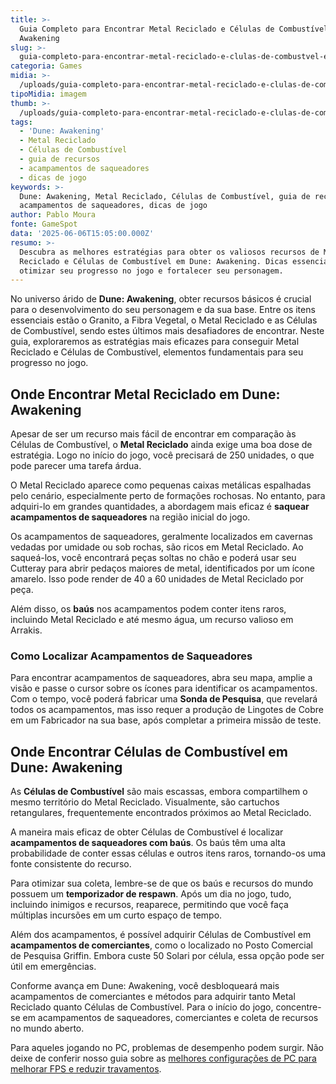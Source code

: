 ```yaml
---
title: >-
  Guia Completo para Encontrar Metal Reciclado e Células de Combustível em Dune:
  Awakening
slug: >-
  guia-completo-para-encontrar-metal-reciclado-e-clulas-de-combustvel-em-dune-awakening
categoria: Games
midia: >-
  /uploads/guia-completo-para-encontrar-metal-reciclado-e-clulas-de-combustvel-em-dune-awakening-thumb.jpg
tipoMidia: imagem
thumb: >-
  /uploads/guia-completo-para-encontrar-metal-reciclado-e-clulas-de-combustvel-em-dune-awakening-thumb.jpg
tags:
  - 'Dune: Awakening'
  - Metal Reciclado
  - Células de Combustível
  - guia de recursos
  - acampamentos de saqueadores
  - dicas de jogo
keywords: >-
  Dune: Awakening, Metal Reciclado, Células de Combustível, guia de recursos,
  acampamentos de saqueadores, dicas de jogo
author: Pablo Moura
fonte: GameSpot
data: '2025-06-06T15:05:00.000Z'
resumo: >-
  Descubra as melhores estratégias para obter os valiosos recursos de Metal
  Reciclado e Células de Combustível em Dune: Awakening. Dicas essenciais para
  otimizar seu progresso no jogo e fortalecer seu personagem.
---
```


No universo árido de **Dune: Awakening**, obter recursos básicos é crucial para o desenvolvimento do seu personagem e da sua base. Entre os itens essenciais estão o Granito, a Fibra Vegetal, o Metal Reciclado e as Células de Combustível, sendo estes últimos mais desafiadores de encontrar. Neste guia, exploraremos as estratégias mais eficazes para conseguir Metal Reciclado e Células de Combustível, elementos fundamentais para seu progresso no jogo.

## Onde Encontrar Metal Reciclado em Dune: Awakening

Apesar de ser um recurso mais fácil de encontrar em comparação às Células de Combustível, o **Metal Reciclado** ainda exige uma boa dose de estratégia. Logo no início do jogo, você precisará de 250 unidades, o que pode parecer uma tarefa árdua.

O Metal Reciclado aparece como pequenas caixas metálicas espalhadas pelo cenário, especialmente perto de formações rochosas. No entanto, para adquiri-lo em grandes quantidades, a abordagem mais eficaz é **saquear acampamentos de saqueadores** na região inicial do jogo.

Os acampamentos de saqueadores, geralmente localizados em cavernas vedadas por umidade ou sob rochas, são ricos em Metal Reciclado. Ao saqueá-los, você encontrará peças soltas no chão e poderá usar seu Cutteray para abrir pedaços maiores de metal, identificados por um ícone amarelo. Isso pode render de 40 a 60 unidades de Metal Reciclado por peça. 

Além disso, os **baús** nos acampamentos podem conter itens raros, incluindo Metal Reciclado e até mesmo água, um recurso valioso em Arrakis.

### Como Localizar Acampamentos de Saqueadores

Para encontrar acampamentos de saqueadores, abra seu mapa, amplie a visão e passe o cursor sobre os ícones para identificar os acampamentos. Com o tempo, você poderá fabricar uma **Sonda de Pesquisa**, que revelará todos os acampamentos, mas isso requer a produção de Lingotes de Cobre em um Fabricador na sua base, após completar a primeira missão de teste.

## Onde Encontrar Células de Combustível em Dune: Awakening

As **Células de Combustível** são mais escassas, embora compartilhem o mesmo território do Metal Reciclado. Visualmente, são cartuchos retangulares, frequentemente encontrados próximos ao Metal Reciclado.

A maneira mais eficaz de obter Células de Combustível é localizar **acampamentos de saqueadores com baús**. Os baús têm uma alta probabilidade de conter essas células e outros itens raros, tornando-os uma fonte consistente do recurso.

Para otimizar sua coleta, lembre-se de que os baús e recursos do mundo possuem um **temporizador de respawn**. Após um dia no jogo, tudo, incluindo inimigos e recursos, reaparece, permitindo que você faça múltiplas incursões em um curto espaço de tempo.

Além dos acampamentos, é possível adquirir Células de Combustível em **acampamentos de comerciantes**, como o localizado no Posto Comercial de Pesquisa Griffin. Embora custe 50 Solari por célula, essa opção pode ser útil em emergências.

Conforme avança em Dune: Awakening, você desbloqueará mais acampamentos de comerciantes e métodos para adquirir tanto Metal Reciclado quanto Células de Combustível. Para o início do jogo, concentre-se em acampamentos de saqueadores, comerciantes e coleta de recursos no mundo aberto.

Para aqueles jogando no PC, problemas de desempenho podem surgir. Não deixe de conferir nosso guia sobre as [melhores configurações de PC para melhorar FPS e reduzir travamentos](https://www.gamespot.com/articles/best-pc-settings-for-dune-awakening-to-remove-stutters-and-improve-fps/1100-6532153/).
